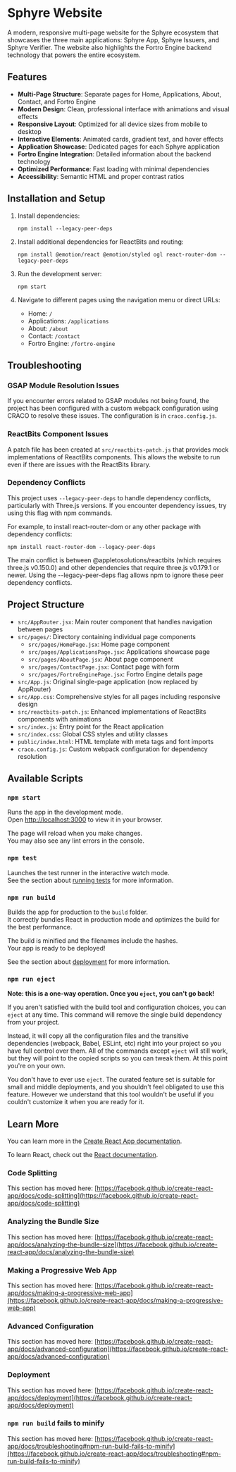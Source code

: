 # Sphyre Website

A modern, responsive multi-page website for the Sphyre ecosystem that showcases the three main applications: Sphyre App, Sphyre Issuers, and Sphyre Verifier. The website also highlights the Fortro Engine backend technology that powers the entire ecosystem.

## Features

- **Multi-Page Structure**: Separate pages for Home, Applications, About, Contact, and Fortro Engine
- **Modern Design**: Clean, professional interface with animations and visual effects
- **Responsive Layout**: Optimized for all device sizes from mobile to desktop
- **Interactive Elements**: Animated cards, gradient text, and hover effects
- **Application Showcase**: Dedicated pages for each Sphyre application
- **Fortro Engine Integration**: Detailed information about the backend technology
- **Optimized Performance**: Fast loading with minimal dependencies
- **Accessibility**: Semantic HTML and proper contrast ratios

## Installation and Setup

1. Install dependencies:
   ```
   npm install --legacy-peer-deps
   ```

2. Install additional dependencies for ReactBits and routing:
   ```
   npm install @emotion/react @emotion/styled ogl react-router-dom --legacy-peer-deps
   ```

3. Run the development server:
   ```
   npm start
   ```

4. Navigate to different pages using the navigation menu or direct URLs:
   - Home: `/`
   - Applications: `/applications`
   - About: `/about`
   - Contact: `/contact`
   - Fortro Engine: `/fortro-engine`

## Troubleshooting

### GSAP Module Resolution Issues

If you encounter errors related to GSAP modules not being found, the project has been configured with a custom webpack configuration using CRACO to resolve these issues. The configuration is in `craco.config.js`.

### ReactBits Component Issues

A patch file has been created at `src/reactbits-patch.js` that provides mock implementations of ReactBits components. This allows the website to run even if there are issues with the ReactBits library.

### Dependency Conflicts

This project uses `--legacy-peer-deps` to handle dependency conflicts, particularly with Three.js versions. If you encounter dependency issues, try using this flag with npm commands.

For example, to install react-router-dom or any other package with dependency conflicts:
```
npm install react-router-dom --legacy-peer-deps
```

The main conflict is between @appletosolutions/reactbits (which requires three.js v0.150.0) and other dependencies that require three.js v0.179.1 or newer. Using the --legacy-peer-deps flag allows npm to ignore these peer dependency conflicts.

## Project Structure

- `src/AppRouter.jsx`: Main router component that handles navigation between pages
- `src/pages/`: Directory containing individual page components
  - `src/pages/HomePage.jsx`: Home page component
  - `src/pages/ApplicationsPage.jsx`: Applications showcase page
  - `src/pages/AboutPage.jsx`: About page component
  - `src/pages/ContactPage.jsx`: Contact page with form
  - `src/pages/FortroEnginePage.jsx`: Fortro Engine details page
- `src/App.js`: Original single-page application (now replaced by AppRouter)
- `src/App.css`: Comprehensive styles for all pages including responsive design
- `src/reactbits-patch.js`: Enhanced implementations of ReactBits components with animations
- `src/index.js`: Entry point for the React application
- `src/index.css`: Global CSS styles and utility classes
- `public/index.html`: HTML template with meta tags and font imports
- `craco.config.js`: Custom webpack configuration for dependency resolution

## Available Scripts

### `npm start`

Runs the app in the development mode.\
Open [http://localhost:3000](http://localhost:3000) to view it in your browser.

The page will reload when you make changes.\
You may also see any lint errors in the console.

### `npm test`

Launches the test runner in the interactive watch mode.\
See the section about [running tests](https://facebook.github.io/create-react-app/docs/running-tests) for more information.

### `npm run build`

Builds the app for production to the `build` folder.\
It correctly bundles React in production mode and optimizes the build for the best performance.

The build is minified and the filenames include the hashes.\
Your app is ready to be deployed!

See the section about [deployment](https://facebook.github.io/create-react-app/docs/deployment) for more information.

### `npm run eject`

**Note: this is a one-way operation. Once you `eject`, you can't go back!**

If you aren't satisfied with the build tool and configuration choices, you can `eject` at any time. This command will remove the single build dependency from your project.

Instead, it will copy all the configuration files and the transitive dependencies (webpack, Babel, ESLint, etc) right into your project so you have full control over them. All of the commands except `eject` will still work, but they will point to the copied scripts so you can tweak them. At this point you're on your own.

You don't have to ever use `eject`. The curated feature set is suitable for small and middle deployments, and you shouldn't feel obligated to use this feature. However we understand that this tool wouldn't be useful if you couldn't customize it when you are ready for it.

## Learn More

You can learn more in the [Create React App documentation](https://facebook.github.io/create-react-app/docs/getting-started).

To learn React, check out the [React documentation](https://reactjs.org/).

### Code Splitting

This section has moved here: [https://facebook.github.io/create-react-app/docs/code-splitting](https://facebook.github.io/create-react-app/docs/code-splitting)

### Analyzing the Bundle Size

This section has moved here: [https://facebook.github.io/create-react-app/docs/analyzing-the-bundle-size](https://facebook.github.io/create-react-app/docs/analyzing-the-bundle-size)

### Making a Progressive Web App

This section has moved here: [https://facebook.github.io/create-react-app/docs/making-a-progressive-web-app](https://facebook.github.io/create-react-app/docs/making-a-progressive-web-app)

### Advanced Configuration

This section has moved here: [https://facebook.github.io/create-react-app/docs/advanced-configuration](https://facebook.github.io/create-react-app/docs/advanced-configuration)

### Deployment

This section has moved here: [https://facebook.github.io/create-react-app/docs/deployment](https://facebook.github.io/create-react-app/docs/deployment)

### `npm run build` fails to minify

This section has moved here: [https://facebook.github.io/create-react-app/docs/troubleshooting#npm-run-build-fails-to-minify](https://facebook.github.io/create-react-app/docs/troubleshooting#npm-run-build-fails-to-minify)
